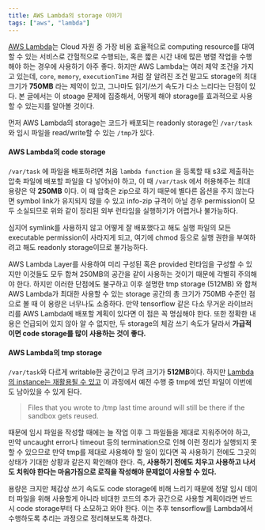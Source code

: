 ```yaml
---
title: AWS Lambda의 storage 이야기
tags: ["aws", "lambda"]
---
```


[AWS Lambda](https://aws.amazon.com/lambda/)는 Cloud 자원 중 가장 비용 효율적으로 computing resource를 대여할 수 있는 서비스로 간헐적으로 수행되는, 혹은 짧은 시간 내에 많은 병렬 작업을 수행해야 하는 경우에 사용하기 아주 좋다. 하지만 AWS Lambda는 여러 제약 조건을 가지고 있는데, `core`, `memory`, `executionTime` 처럼 잘 알려진 조건 말고도 storage의 최대 크기가 **750MB** 라는 제약이 있고, 그나마도 읽기/쓰기 속도가 다소 느리다는 단점이 있다. 본 글에서는 이 stoage 문제에 집중해서, 어떻게 해야 storage를 효과적으로 사용할 수 있는지를 알아볼 것이다.

먼저 AWS Lambda의 storage는 코드가 배포되는 readonly storage인 `/var/task` 와 임시 파일을 read/write할 수 있는 `/tmp`가 있다.

#### AWS Lambda의 code storage

`/var/task` 에 파일을 배포하려면 처음 `lambda function` 을 등록할 때 s3로 제출하는 압축 파일에 배포할 파일을 다 넣어놔야 하고, 이 때 `/var/task` 에서 허용해주는 최대 용량은 약 **250MB** 이다. 이 때 압축은 zip으로 하기 때문에 별다른 옵션을 주지 않는다면 symbol link가 유지되지 않을 수 있고 info-zip 규격이 아닐 경우 permission이 모두 소실되므로 위와 같이 정리된 외부 런타임을 실행하기가 어렵거나 불가능하다.

심지어 symlink를 사용하지 않고 어떻게 잘 배포했다고 해도 실행 파일의 모든 executable permission이 사라지게 되고, 여기에 chmod 등으로 실행 권한을 부여하려고 해도 readonly storage이므로 불가능하다.

AWS Lambda Layer를 사용하여 미리 구성된 혹은 provided 런타임을 구성할 수 있지만 이것들도 모두 합쳐 250MB의 공간을 같이 사용하는 것이기 때문에 각별히 주의해야 한다. 하지만 이러한 단점에도 불구하고 이후 설명한 tmp storage (512MB) 와 합쳐 AWS Lambda가 최대한 사용할 수 있는 storage 공간의 총 크기가 750MB 수준인 점으로 볼 때 이 용량은 너무나도 소중하다. 만약 tensorflow 같은 다소 무거운 라이브러리를 AWS Lambda에 배포할 계획이 있다면 이 점은 꼭 명심해야 한다. 또한 정확한 내용은 언급되어 있지 않아 알 수 없지만, 두 storage의 체감 쓰기 속도가 달라서 **가급적이면 code storage를 많이 사용하는 것이 좋다.**

#### AWS Lambda의 tmp storage

`/var/task`와 다르게 writable한 공간이고 무려 크기가 **512MB**이다. 하지만 [Lambda의 instance는 재활용될 수 있고](https://aws.amazon.com/blogs/compute/container-reuse-in-lambda/) 이 과정에서 예전 수행 중 tmp에 썼던 파일이 이번에도 남아있을 수 있게 된다.

> Files that you wrote to /tmp last time around will still be there if the sandbox gets reused.

때문에 임시 파일을 작성할 때에는 늘 작업 이후 그 파일들을 제대로 지워주어야 하고, 만약 uncaught error나 timeout 등의 termination으로 인해 이런 정리가 실행되지 못할 수 있으므로 만약 tmp를 제대로 사용해야 할 일이 있다면 꼭 사용하기 전에도 그곳의 상태가 기대한 상황과 같은지 확인해야 한다. 즉, **사용하기 전에도 치우고 사용하고 나서도 치워야 한다는 마음가짐으로 로직을 작성해야 문제없이 사용할 수 있다.**

용량은 크지만 체감상 쓰기 속도도 code storage에 비해 느리기 때문에 정말 임시 데이터 파일을 위해 사용할게 아니라 비대한 코드의 추가 공간으로 사용할 계획이라면 반드시 code storage부터 다 소모하고 와야 한다. 이는 추후 tensorflow를 Lambda에서 수행하도록 추리는 과정으로 정리해보도록 하겠다.
